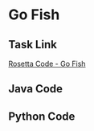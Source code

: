 # Go Fish

## Task Link
[Rosetta Code - Go Fish](https://rosettacode.org/wiki/Go_Fish)

## Java Code
## Python Code
